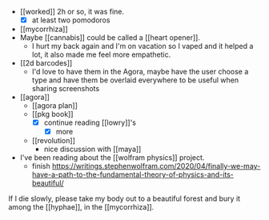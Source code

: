 - [[worked]] 2h or so, it was fine.
  - [x] at least two pomodoros
- [[mycorrhiza]]
- Maybe [[cannabis]] could be called a [[heart opener]].
  - I hurt my back again and I'm on vacation so I vaped and it helped a lot, it also made me feel more empathetic.
- [[2d barcodes]]
  - I'd love to have them in the Agora, maybe have the user choose a type and have them be overlaid everywhere to be useful when sharing screenshots
- [[agora]]
  - [[agora plan]]
  - [[pkg book]]
    - [x] continue reading [[lowry]]'s
      - [x] more
  - [[revolution]]
    - nice discussion with [[maya]]
- I've been reading about the [[wolfram physics]] project.
  - finish https://writings.stephenwolfram.com/2020/04/finally-we-may-have-a-path-to-the-fundamental-theory-of-physics-and-its-beautiful/
    
If I die slowly, please take my body out to a beautiful forest and bury it among the [[hyphae]], in the [[mycorrhiza]].
